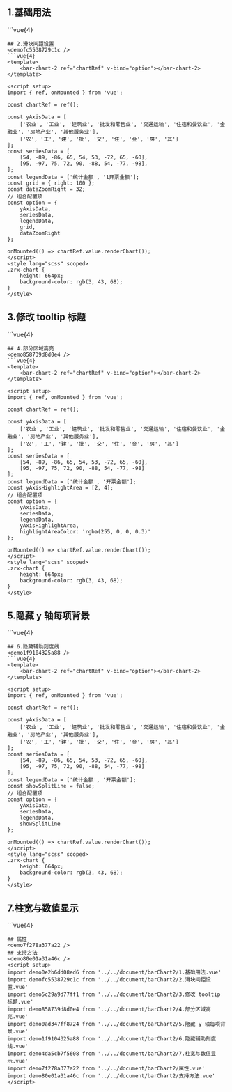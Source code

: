 ## 1.基础用法
<demo0e2b6dd08ed6 />
```vue{4}
<template>
    <bar-chart-2 ref="chartRef" v-bind="option"></bar-chart-2>
</template>

<script setup>
import { ref, onMounted } from 'vue';

const chartRef = ref();

const yAxisData = [
    ['农业', '工业', '建筑业', '批发和零售业', '交通运输', '住宿和餐饮业', '金融业', '房地产业', '其他服务业'],
    ['农', '工', '建', '批', '交', '住', '金', '房', '其']
];
const seriesData = [
    [54, -89, -86, 65, 54, 53, -72, 65, -60],
    [95, -97, 75, 72, 90, -88, 54, -77, -98]
];
const legendData = ['统计金额', '开票金额'];
// 组合配置项
const option = {
    yAxisData,
    seriesData,
    legendData
};

onMounted(() => chartRef.value.renderChart());
</script>
<style lang="scss" scoped>
.zrx-chart {
    height: 664px;
    background-color: rgb(3, 43, 68);
}
</style>
```
## 2.滑块间距设置
<demofc5538729c1c />
```vue{4}
<template>
    <bar-chart-2 ref="chartRef" v-bind="option"></bar-chart-2>
</template>

<script setup>
import { ref, onMounted } from 'vue';

const chartRef = ref();

const yAxisData = [
    ['农业', '工业', '建筑业', '批发和零售业', '交通运输', '住宿和餐饮业', '金融业', '房地产业', '其他服务业'],
    ['农', '工', '建', '批', '交', '住', '金', '房', '其']
];
const seriesData = [
    [54, -89, -86, 65, 54, 53, -72, 65, -60],
    [95, -97, 75, 72, 90, -88, 54, -77, -98],
];
const legendData = ['统计金额', '1开票金额'];
const grid = { right: 100 };
const dataZoomRight = 32;
// 组合配置项
const option = {
    yAxisData,
    seriesData,
    legendData,
    grid,
    dataZoomRight
};

onMounted(() => chartRef.value.renderChart());
</script>
<style lang="scss" scoped>
.zrx-chart {
    height: 664px;
    background-color: rgb(3, 43, 68);
}
</style>
```
## 3.修改 tooltip 标题
<demo5c29a9d77ff1 />
```vue{4}
<template>
    <bar-chart-2 ref="chartRef" v-bind="option"></bar-chart-2>
</template>

<script setup>
import { ref, onMounted } from 'vue';

const chartRef = ref();

const yAxisData = [
    ['农业', '工业', '建筑业', '批发和零售业', '交通运输', '住宿和餐饮业', '金融业', '房地产业', '其他服务业'],
    ['农', '工', '建', '批', '交', '住', '金', '房', '其']
];
const seriesData = [
    [54, -89, -86, 65, 54, 53, -72, 65, -60],
    [95, -97, 75, 72, 90, -88, 54, -77, -98]
];
const legendData = ['统计金额', '开票金额'];
const tooltipTitle = new Array(10).fill().map((n, i) => `第 ${ i + 1 } 个 tooltip 标题`);
// 组合配置项
const option = {
    yAxisData,
    seriesData,
    legendData,
    tooltipTitle
};

onMounted(() => chartRef.value.renderChart());
</script>
<style lang="scss" scoped>
.zrx-chart {
    height: 664px;
    background-color: rgb(3, 43, 68);
}
</style>
```
## 4.部分区域高亮
<demo858739d8d0e4 />
```vue{4}
<template>
    <bar-chart-2 ref="chartRef" v-bind="option"></bar-chart-2>
</template>

<script setup>
import { ref, onMounted } from 'vue';

const chartRef = ref();

const yAxisData = [
    ['农业', '工业', '建筑业', '批发和零售业', '交通运输', '住宿和餐饮业', '金融业', '房地产业', '其他服务业'],
    ['农', '工', '建', '批', '交', '住', '金', '房', '其']
];
const seriesData = [
    [54, -89, -86, 65, 54, 53, -72, 65, -60],
    [95, -97, 75, 72, 90, -88, 54, -77, -98]
];
const legendData = ['统计金额', '开票金额'];
const yAxisHighlightArea = [2, 4];
// 组合配置项
const option = {
    yAxisData,
    seriesData,
    legendData,
    yAxisHighlightArea,
    highlightAreaColor: 'rgba(255, 0, 0, 0.3)'
};

onMounted(() => chartRef.value.renderChart());
</script>
<style lang="scss" scoped>
.zrx-chart {
    height: 664px;
    background-color: rgb(3, 43, 68);
}
</style>
```
## 5.隐藏 y 轴每项背景
<demo0ad347ff8724 />
```vue{4}
<template>
    <bar-chart-2 ref="chartRef" v-bind="option"></bar-chart-2>
</template>

<script setup>
import { ref, onMounted } from 'vue';

const chartRef = ref();

const yAxisData = [
    ['农业', '工业', '建筑业', '批发和零售业', '交通运输', '住宿和餐饮业', '金融业', '房地产业', '其他服务业'],
    ['农', '工', '建', '批', '交', '住', '金', '房', '其']
];
const seriesData = [
    [54, -89, -86, 65, 54, 53, -72, 65, -60],
    [95, -97, 75, 72, 90, -88, 54, -77, -98]
];
const legendData = ['统计金额', '开票金额'];
const showItemBackground = false;
// 组合配置项
const option = {
    yAxisData,
    seriesData,
    legendData,
    showItemBackground
};

onMounted(() => chartRef.value.renderChart());
</script>
<style lang="scss" scoped>
.zrx-chart {
    height: 664px;
    background-color: rgb(3, 43, 68);
}
</style>
```
## 6.隐藏辅助刻度线
<demo1f9104325a88 />
```vue{4}
<template>
    <bar-chart-2 ref="chartRef" v-bind="option"></bar-chart-2>
</template>

<script setup>
import { ref, onMounted } from 'vue';

const chartRef = ref();

const yAxisData = [
    ['农业', '工业', '建筑业', '批发和零售业', '交通运输', '住宿和餐饮业', '金融业', '房地产业', '其他服务业'],
    ['农', '工', '建', '批', '交', '住', '金', '房', '其']
];
const seriesData = [
    [54, -89, -86, 65, 54, 53, -72, 65, -60],
    [95, -97, 75, 72, 90, -88, 54, -77, -98]
];
const legendData = ['统计金额', '开票金额'];
const showSplitLine = false;
// 组合配置项
const option = {
    yAxisData,
    seriesData,
    legendData,
    showSplitLine
};

onMounted(() => chartRef.value.renderChart());
</script>
<style lang="scss" scoped>
.zrx-chart {
    height: 664px;
    background-color: rgb(3, 43, 68);
}
</style>
```
## 7.柱宽与数值显示
<demo4da5cb7f5608 />
```vue{4}
<template>
    <bar-chart-2 ref="chartRef" v-bind="option"></bar-chart-2>
</template>

<script setup>
import { ref, onMounted } from 'vue';

const chartRef = ref();

const yAxisData = [
    ['农业', '工业', '建筑业', '批发和零售业', '交通运输', '住宿和餐饮业', '金融业', '房地产业', '其他服务业'],
    ['农', '工', '建', '批', '交', '住', '金', '房', '其']
];
const seriesData = [
    [54, -89, -86, 65, 54, 53, -72, 65, -60],
    [95, -97, 75, 72, 90, -88, 54, -77, -98]
];
const legendData = ['统计金额', '开票金额'];
const barWidth = 12;
const showSeriesLabel = false;
// 组合配置项
const option = {
    yAxisData,
    seriesData,
    legendData,
    barWidth,
    showSeriesLabel
};

onMounted(() => chartRef.value.renderChart());
</script>
<style lang="scss" scoped>
.zrx-chart {
    height: 664px;
    background-color: rgb(3, 43, 68);
}
</style>
```
## 属性
<demo7f278a377a22 />
## 支持方法
<demo80e01a31a46c />
<script setup>
import demo0e2b6dd08ed6 from '../../document/barChart2/1.基础用法.vue'
import demofc5538729c1c from '../../document/barChart2/2.滑块间距设置.vue'
import demo5c29a9d77ff1 from '../../document/barChart2/3.修改 tooltip 标题.vue'
import demo858739d8d0e4 from '../../document/barChart2/4.部分区域高亮.vue'
import demo0ad347ff8724 from '../../document/barChart2/5.隐藏 y 轴每项背景.vue'
import demo1f9104325a88 from '../../document/barChart2/6.隐藏辅助刻度线.vue'
import demo4da5cb7f5608 from '../../document/barChart2/7.柱宽与数值显示.vue'
import demo7f278a377a22 from '../../document/barChart2/属性.vue'
import demo80e01a31a46c from '../../document/barChart2/支持方法.vue'
</script>
